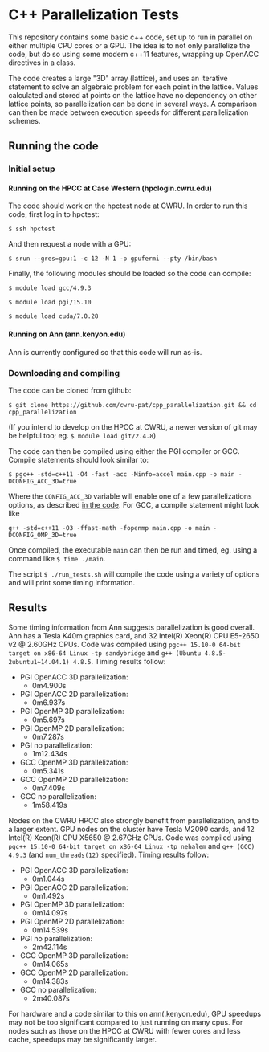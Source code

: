 # C++ Parallelization Tests

This repository contains some basic c++ code, set up to run in parallel on either multiple CPU cores or a GPU. The idea is to not only parallelize the code, but do so using some modern c++11 features, wrapping up OpenACC directives in a class.

The code creates a large "3D" array (lattice), and uses an iterative statement to solve an algebraic problem for each point in the lattice. Values calculated and stored at points on the lattice have no dependency on other lattice points, so parallelization can be done in several ways. A comparison can then be made between execution speeds for different parallelization schemes.

## Running the code

### Initial setup

#### Running on the HPCC at Case Western (hpclogin.cwru.edu)

The code should work on the hpctest node at CWRU. In order to run this code, first log in to hpctest:
```{r, engine='bash', hpctest_login}
$ ssh hpctest
```
And then request a node with a GPU:
```{r, engine='bash', hpctest_gpureq}
$ srun --gres=gpu:1 -c 12 -N 1 -p gpufermi --pty /bin/bash
```
Finally, the following modules should be loaded so the code can compile:
```{r, engine='bash', loadgcc}
$ module load gcc/4.9.3
```
```{r, engine='bash', loadpgi}
$ module load pgi/15.10
```
```{r, engine='bash', loadcuda}
$ module load cuda/7.0.28
```

#### Running on Ann (ann.kenyon.edu)

Ann is currently configured so that this code will run as-is.

### Downloading and compiling

The code can be cloned from github:
```{r, engine='bash', clone}
$ git clone https://github.com/cwru-pat/cpp_parallelization.git && cd cpp_parallelization
```
(If you intend to develop on the HPCC at CWRU, a newer version of git may be helpful too; eg. `$ module load git/2.4.8`)

The code can then be compiled using either the PGI compiler or GCC. Compile statements should look similar to:
```{r, engine='bash', pgicompile}
$ pgc++ -std=c++11 -O4 -fast -acc -Minfo=accel main.cpp -o main -DCONFIG_ACC_3D=true
```
Where the `CONFIG_ACC_3D` variable will enable one of a few parallelizations options, as described [in the code](https://github.com/cwru-pat/cpp_parallelization/blob/master/main.cpp#L26).
For GCC, a compile statement might look like
```{r, engine='bash', gcccompile}
g++ -std=c++11 -O3 -ffast-math -fopenmp main.cpp -o main -DCONFIG_OMP_3D=true
```

Once compiled, the executable `main` can then be run and timed, eg. using a command like `$ time ./main`.

The script `$ ./run_tests.sh` will compile the code using a variety of options and will print some timing information.

## Results

Some timing information from Ann suggests parallelization is good overall. Ann has a Tesla K40m graphics card, and 32 Intel(R) Xeon(R) CPU E5-2650 v2 @ 2.60GHz CPUs. Code was compiled using `pgc++ 15.10-0 64-bit target on x86-64 Linux -tp sandybridge` and `g++ (Ubuntu 4.8.5-2ubuntu1~14.04.1) 4.8.5`. Timing results follow:

- PGI OpenACC 3D parallelization:
  - 0m4.900s
- PGI OpenACC 2D parallelization:
  - 0m6.937s
- PGI OpenMP 3D parallelization:
  - 0m5.697s
- PGI OpenMP 2D parallelization:
  - 0m7.287s
- PGI no parallelization:
  - 1m12.434s
- GCC OpenMP 3D parallelization:
  - 0m5.341s
- GCC OpenMP 2D parallelization:
  - 0m7.409s
- GCC no parallelization:
  - 1m58.419s

Nodes on the CWRU HPCC also strongly benefit from parallelization, and to a larger extent. GPU nodes on the cluster have Tesla M2090 cards, and 12 Intel(R) Xeon(R) CPU X5650  @ 2.67GHz CPUs.  Code was compiled using `pgc++ 15.10-0 64-bit target on x86-64 Linux -tp nehalem` and `g++ (GCC) 4.9.3` (and `num_threads(12)` specified). Timing results follow:

- PGI OpenACC 3D parallelization:
  - 0m1.044s
- PGI OpenACC 2D parallelization:
  - 0m1.492s
- PGI OpenMP 3D parallelization:
  - 0m14.097s
- PGI OpenMP 2D parallelization:
  - 0m14.539s
- PGI no parallelization:
  - 2m42.114s
- GCC OpenMP 3D parallelization:
  - 0m14.065s
- GCC OpenMP 2D parallelization:
  - 0m14.383s
- GCC no parallelization:
  - 2m40.087s

For hardware and a code similar to this on ann(.kenyon.edu), GPU speedups may not be too significant compared to just running on many cpus. For nodes such as those on the HPCC at CWRU with fewer cores and less cache, speedups may be significantly larger.
